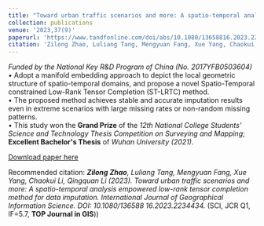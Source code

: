 ```yaml
---
title: "Toward urban traffic scenarios and more: A spatio-temporal analysis empowered low-rank tensor completion method for data imputation."
collection: publications
venue: '2023,37(9)'
paperurl: 'https://www.tandfonline.com/doi/abs/10.1080/13658816.2023.2234434?journalCode=tgis20'
citation: 'Zilong Zhao, Luliang Tang, Mengyuan Fang, Xue Yang, Chaokui Li, Qingquan Li (2023). Toward urban traffic scenarios and more: a spatio-temporal analysis empowered low-rank tensor completion method for data imputation. International Journal of Geographical Information Science, 1-34.'
---
```

*Funded by the National Key R&D Program of China (No. 2017YFB0503604)*<br>
•	Adopt a manifold embedding approach to depict the local geometric structure of spatio-temporal domains, and propose a novel Spatio-Temporal constrained Low-Rank Tensor Completion (ST-LRTC) method.<br>
•	The proposed method achieves stable and accurate imputation results even in extreme scenarios with large missing rates or non-random missing patterns.<br>
•	This study won the **Grand Prize** of the *12th National College Students' Science and Technology Thesis Competition on Surveying and Mapping*; **Excellent Bachelor's Thesis** of *Wuhan University (2021)*.<br>

[Download paper here](http://zilzhao.github.io/files/Traffic_data_imputation.pdf)

Recommended citation: ***Zilong Zhao**, Luliang Tang, Mengyuan Fang, Xue Yang, Chaokui Li, Qingquan Li (2023). Toward urban traffic scenarios and more: A spatio-temporal analysis empowered low-rank tensor completion method for data imputation. International Journal of Geographical Information Science. DOI: 10.1080/136588 16.2023.2234434.* (SCI, JCR Q1, IF=5.7, **TOP Journal in GIS**))
